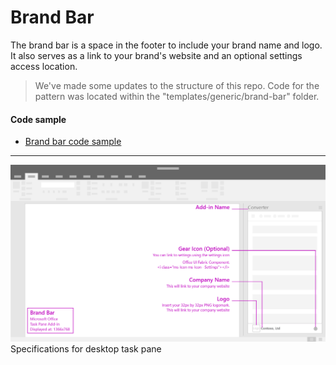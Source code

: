 # Brand Bar

The brand bar is a space in the footer to include your brand name and logo. It also serves as a link to your brand's website and an optional settings access location.

> We've made some updates to the structure of this repo. Code for the pattern was located within the "templates/generic/brand-bar" folder. 

#### Code sample
* [Brand bar code sample](../templates/utility/brand-bar)

***

![Brand Bar - Specifications for desktop task pane](../images/brandBar_taskPaneCallouts.png)
Specifications for desktop task pane 
